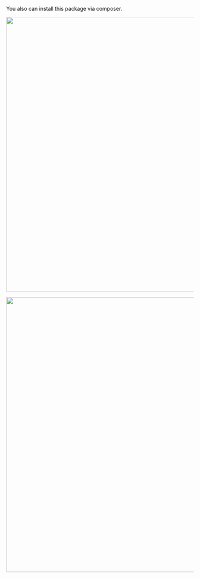 You also can install this package via composer.

<a href="https://asciinema.org/a/d2al4s6UNZ5YLbs892HIqUdec"><img src="https://asciinema.org/a/d2al4s6UNZ5YLbs892HIqUdec.png" width="736"/></a>

<a href="https://asciinema.org/a/nxxSneVxBnSuK6zDLBBh4Dhyp"><img src="https://asciinema.org/a/nxxSneVxBnSuK6zDLBBh4Dhyp.png" width="736"/></a>
